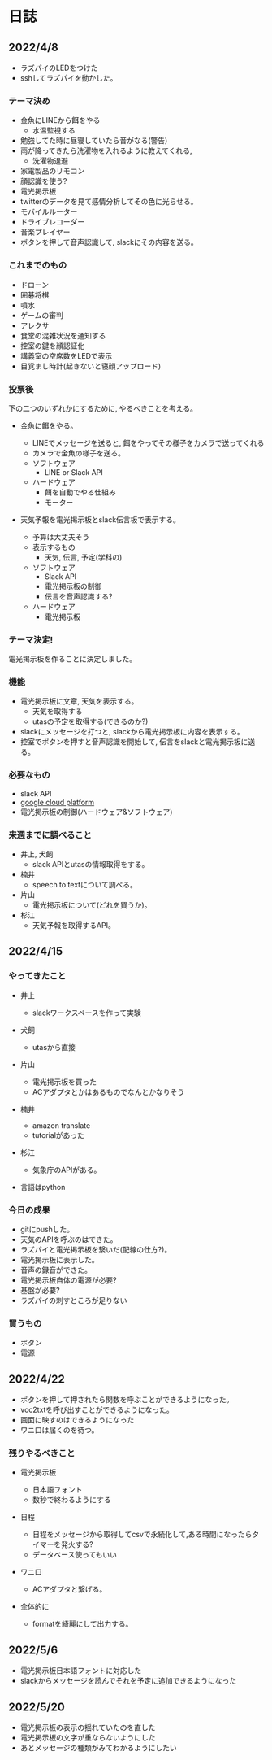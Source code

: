 # 日誌

## 2022/4/8

- ラズパイのLEDをつけた
- sshしてラズパイを動かした。

### テーマ決め

- 金魚にLINEから餌をやる
    - 水温監視する
- 勉強してた時に昼寝していたら音がなる(警告)
- 雨が降ってきたら洗濯物を入れるように教えてくれる, 
    - 洗濯物退避
- 家電製品のリモコン
- 顔認識を使う?
- 電光掲示板
- twitterのデータを見て感情分析してその色に光らせる。
- モバイルルーター
- ドライブレコーダー
- 音楽プレイヤー
- ボタンを押して音声認識して, slackにその内容を送る。

### これまでのもの

- ドローン
- 囲碁将棋
- 噴水
- ゲームの審判
- アレクサ
- 食堂の混雑状況を通知する
- 控室の鍵を顔認証化
- 講義室の空席数をLEDで表示
- 目覚まし時計(起きないと寝顔アップロード)

### 投票後

下の二つのいずれかにするために, やるべきことを考える。
- 金魚に餌をやる。
    - LINEでメッセージを送ると, 餌をやってその様子をカメラで送ってくれる
    - カメラで金魚の様子を送る。
    - ソフトウェア
        - LINE or Slack API
    - ハードウェア
        - 餌を自動でやる仕組み
        - モーター

- 天気予報を電光掲示板とslack伝言板で表示する。
    - 予算は大丈夫そう
    - 表示するもの
        - 天気, 伝言, 予定(学科の)
    - ソフトウェア
        - Slack API
        - 電光掲示板の制御
        - 伝言を音声認識する?
    - ハードウェア
        - 電光掲示板

### テーマ決定!
電光掲示板を作ることに決定しました。

### 機能
- 電光掲示板に文章, 天気を表示する。
    - 天気を取得する
    - utasの予定を取得する(できるのか?)
- slackにメッセージを打つと, slackから電光掲示板に内容を表示する。
- 控室でボタンを押すと音声認識を開始して, 伝言をslackと電光掲示板に送る。

### 必要なもの
- slack API
- [google cloud platform](https://cloud.google.com/speech-to-text?hl=ja)
- 電光掲示板の制御(ハードウェア&ソフトウェア) 

### 来週までに調べること

- 井上, 犬飼
    - slack APIとutasの情報取得をする。
- 楠井
    - speech to textについて調べる。
- 片山
    - 電光掲示板について(どれを買うか)。
- 杉江
    - 天気予報を取得するAPI。

## 2022/4/15

### やってきたこと

- 井上
    - slackワークスペースを作って実験

- 犬飼
    - utasから直接

- 片山
    - 電光掲示板を買った
    - ACアダプタとかはあるものでなんとかなりそう

- 楠井
    - amazon translate
    - tutorialがあった

- 杉江
    - 気象庁のAPIがある。

- 言語はpython

### 今日の成果

- gitにpushした。
- 天気のAPIを呼ぶのはできた。
- ラズパイと電光掲示板を繋いだ(配線の仕方?)。
- 電光掲示板に表示した。
- 音声の録音ができた。
- 電光掲示板自体の電源が必要?
- 基盤が必要?
- ラズパイの刺すところが足りない

### 買うもの
- ボタン
- 電源

## 2022/4/22

- ボタンを押して押されたら関数を呼ぶことができるようになった。
- voc2txtを呼び出すことができるようになった。
- 画面に映すのはできるようになった
- ワニ口は届くのを待つ。

### 残りやるべきこと

- 電光掲示板
    - 日本語フォント
    - 数秒で終わるようにする

- 日程
    - 日程をメッセージから取得してcsvで永続化して,ある時間になったらタイマーを発火する?
    - データベース使ってもいい

- ワニ口
    - ACアダプタと繋げる。

- 全体的に
    - formatを綺麗にして出力する。

## 2022/5/6

- 電光掲示板日本語フォントに対応した
- slackからメッセージを読んでそれを予定に追加できるようになった

## 2022/5/20

- 電光掲示板の表示の揺れていたのを直した
- 電光掲示板の文字が重ならないようにした
- あとメッセージの種類がみてわかるようにしたい

